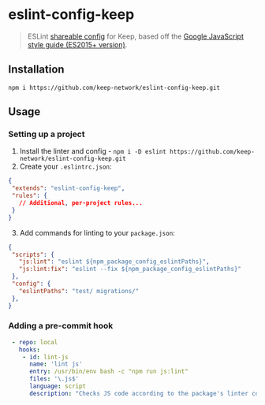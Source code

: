 # eslint-config-keep

> ESLint [shareable config](http://eslint.org/docs/developer-guide/shareable-configs.html) for Keep, based off the [Google JavaScript style guide (ES2015+ version)](https://google.github.io/styleguide/jsguide.html).

## Installation

`npm i https://github.com/keep-network/eslint-config-keep.git`

## Usage

### Setting up a project

 1. Install the linter and config - `npm i -D eslint https://github.com/keep-network/eslint-config-keep.git`
 2. Create your `.eslintrc.json`:
 ```json
{
  "extends": "eslint-config-keep",
  "rules": {
    // Additional, per-project rules...
  }
}
 ```
 3. Add commands for linting to your `package.json`:
 ```json
{
  "scripts": {
    "js:lint": "eslint ${npm_package_config_eslintPaths}",
    "js:lint:fix": "eslint --fix ${npm_package_config_eslintPaths}"
  },
  "config": {
    "eslintPaths": "test/ migrations/"
  },
}
```

### Adding a pre-commit hook
```yaml
 - repo: local
   hooks:
    - id: lint-js
      name: 'lint js'
      entry: /usr/bin/env bash -c "npm run js:lint"
      files: '\.js$'
      language: script
      description: "Checks JS code according to the package's linter configuration"
```